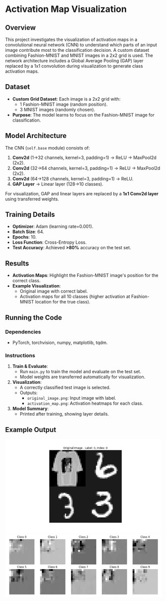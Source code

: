 # Activation Map Visualization

## Overview
This project investigates the visualization of activation maps in a convolutional neural network (CNN) to understand which parts of an input image contribute most to the classification decision. A custom dataset combining Fashion-MNIST and MNIST images in a 2x2 grid is used. The network architecture includes a Global Average Pooling (GAP) layer replaced by a 1x1 convolution during visualization to generate class activation maps.

## Dataset
- **Custom Grid Dataset**: Each image is a 2x2 grid with:
  - 1 Fashion-MNIST image (random position).
  - 3 MNIST images (randomly chosen).
- **Purpose**: The model learns to focus on the Fashion-MNIST image for classification.

## Model Architecture
The CNN (`self.base` module) consists of:
1. **Conv2d** (1→32 channels, kernel=3, padding=1) → ReLU → MaxPool2d (2x2).
2. **Conv2d** (32→64 channels, kernel=3, padding=1) → ReLU → MaxPool2d (2x2).
3. **Conv2d** (64→128 channels, kernel=3, padding=1) → ReLU.
4. **GAP Layer** → Linear layer (128→10 classes).

For visualization, GAP and linear layers are replaced by a **1x1 Conv2d layer** using transferred weights.

## Training Details
- **Optimizer**: Adam (learning rate=0.001).
- **Batch Size**: 64.
- **Epochs**: 10.
- **Loss Function**: Cross-Entropy Loss.
- **Test Accuracy**: Achieved **>80%** accuracy on the test set.

## Results
- **Activation Maps**: Highlight the Fashion-MNIST image's position for the correct class.
- **Example Visualization**: 
  - Original image with correct label.
  - Activation maps for all 10 classes (higher activation at Fashion-MNIST location for the true class).

## Running the Code
### Dependencies
- PyTorch, torchvision, numpy, matplotlib, tqdm.

### Instructions
1. **Train & Evaluate**:
   - Run `main.py` to train the model and evaluate on the test set.
   - Model weights are transferred automatically for visualization.
2. **Visualization**:
   - A correctly classified test image is selected.
   - Outputs:
     - `original_image.png`: Input image with label.
     - `activation_map.png`: Activation heatmaps for each class.
3. **Model Summary**:
   - Printed after training, showing layer details.

## Example Output
![Original Image](original_image.png)
![Activation Maps](activation_map.png)